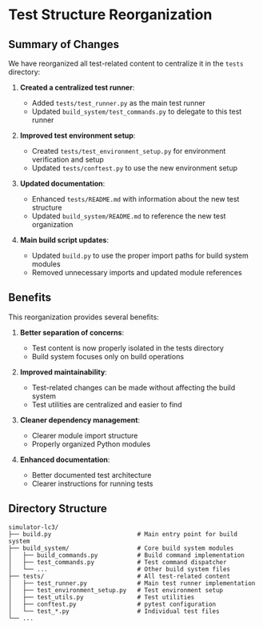 # Test Structure Reorganization

## Summary of Changes

We have reorganized all test-related content to centralize it in the `tests` directory:

1. **Created a centralized test runner**:  
   - Added `tests/test_runner.py` as the main test runner
   - Updated `build_system/test_commands.py` to delegate to this test runner

2. **Improved test environment setup**:  
   - Created `tests/test_environment_setup.py` for environment verification and setup
   - Updated `tests/conftest.py` to use the new environment setup

3. **Updated documentation**:
   - Enhanced `tests/README.md` with information about the new test structure
   - Updated `build_system/README.md` to reference the new test organization

4. **Main build script updates**:
   - Updated `build.py` to use the proper import paths for build system modules
   - Removed unnecessary imports and updated module references

## Benefits

This reorganization provides several benefits:

1. **Better separation of concerns**:  
   - Test content is now properly isolated in the tests directory
   - Build system focuses only on build operations

2. **Improved maintainability**:
   - Test-related changes can be made without affecting the build system
   - Test utilities are centralized and easier to find

3. **Cleaner dependency management**:
   - Clearer module import structure
   - Properly organized Python modules

4. **Enhanced documentation**:
   - Better documented test architecture
   - Clearer instructions for running tests

## Directory Structure

```text
simulator-lc3/
├── build.py                        # Main entry point for build system
├── build_system/                   # Core build system modules
│   ├── build_commands.py           # Build command implementation
│   ├── test_commands.py            # Test command dispatcher
│   └── ...                         # Other build system files
├── tests/                          # All test-related content
│   ├── test_runner.py              # Main test runner implementation
│   ├── test_environment_setup.py   # Test environment setup
│   ├── test_utils.py               # Test utilities
│   ├── conftest.py                 # pytest configuration
│   └── test_*.py                   # Individual test files
└── ...
```
